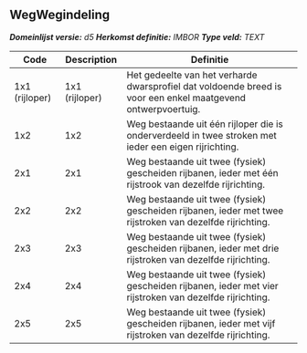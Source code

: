 ﻿## WegWegindeling

*__Domeinlijst versie:__ d5*
*__Herkomst definitie:__ IMBOR*
*__Type veld:__ TEXT*

|__Code__ |__Description__ |__Definitie__	|
|	---	|	---	|   ---	| 
| 1x1 (rijloper) | 1x1 (rijloper) | Het gedeelte van het verharde dwarsprofiel dat voldoende breed is voor een enkel maatgevend ontwerpvoertuig. |
| 1x2 | 1x2 | Weg bestaande uit één rijloper die is onderverdeeld in twee stroken met ieder een eigen rijrichting. |
| 2x1 | 2x1 | Weg bestaande uit twee (fysiek) gescheiden rijbanen, ieder met één rijstrook van dezelfde rijrichting. |
| 2x2 | 2x2 | Weg bestaande uit twee (fysiek) gescheiden rijbanen, ieder met twee rijstroken van dezelfde rijrichting. |
| 2x3 | 2x3 | Weg bestaande uit twee (fysiek) gescheiden rijbanen, ieder met drie rijstroken van dezelfde rijrichting. |
| 2x4 | 2x4 | Weg bestaande uit twee (fysiek) gescheiden rijbanen, ieder met vier rijstroken van dezelfde rijrichting. |
| 2x5 | 2x5 | Weg bestaande uit twee (fysiek) gescheiden rijbanen, ieder met vijf rijstroken van dezelfde rijrichting. |
